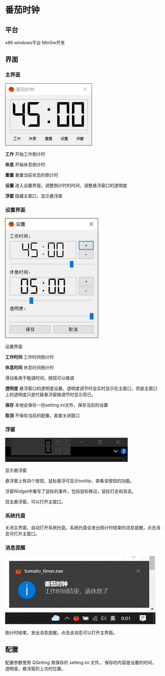 # 番茄时钟

## 平台
x86 windows平台
MinGw开发

## 界面
### 主界面
![主界面](./src/main.png)

**工作**  开始工作倒计时

**休息**  开始休息倒计时

**重置**  重置当前状态的倒计时

**设置**  进入设置界面，调整倒计时的时间，调整悬浮窗口的透明度

**浮窗**  隐藏主窗口，显示悬浮窗

### 设置界面
![设置界面](./src/setting.png)

设置界面

**工作时间**  工作时间倒计时

**休息时间**  休息时间倒计时

滑动条用于粗调时间，按钮可以微调

**透明度**  悬浮窗口的透明度设置，透明度调节时会实时显示在主窗口，但是主窗口上的透明度只是代替悬浮窗做调节时显示而已。

**保存**  本地会保存一份setting.ini文件，保存当前的设置

**取消**  不保存当前的配置，直接关闭窗口

### 浮窗
![浮窗](./src/mini.png)

显示悬浮窗

悬浮窗上有四个按钮，鼠标悬浮可显示tooltip，查看该按钮的功能。

浮窗Widget中重写了鼠标的事件，包括鼠标移动，鼠标打击和双击。

双击悬浮窗，可以打开主窗口。

### 系统托盘
关闭主界面，自动打开系统托盘。系统托盘会发出倒计时结束的消息提醒，点击消息可打开主窗口。

### 消息提醒
![消息提醒](./src/msg.png)

倒计时结束，发出消息提醒。点击该消息可以打开主界面。

## 配置
配置参数使用 *QSetting* 类保存的 setting.ini 文件。
保存的内容是设置的时间，透明度，悬浮窗的上次的位置。



